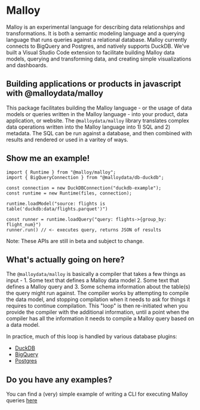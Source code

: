 # Malloy

Malloy is an experimental language for describing data relationships and transformations. It is both a semantic modeling language and a querying language that runs queries against a relational database. Malloy currently connects to BigQuery and Postgres, and natively supports DuckDB. We've built a Visual Studio Code extension to facilitate building Malloy data models, querying and transforming data, and creating simple visualizations and dashboards.

## Building applications or products in javascript with @malloydata/malloy

This package facilitates building the Malloy language - or the usage of data models or queries written in the Malloy language - into your product, data application, or website. The `@malloydata/malloy` library translates complex data operations written into the Malloy language into 1) SQL and 2) metadata. The SQL can be run against a database, and then combined with results and rendered or used in a varitey of ways.

## Show me an example!

```
import { Runtime } from "@malloy/malloy";
import { BigQueryConnection } from "@malloydata/db-duckdb";

const connection = new DuckDBConnection("duckdb-example");
const runtime = new Runtime(files, connection);

runtime.loadModel("source: flights is table('duckdb:data/flights.parquet')")

const runner = runtime.loadQuery("query: flights->{group_by: flight_num}")
runner.run() // <- executes query, returns JSON of results

```

Note: These APIs are still in beta and subject to change.

## What's actually going on here?

The `@malloydata/malloy` is basically a compiler that takes a few things as input - 1. Some text that defines a Malloy data model 2. Some text that defines a Malloy query and 3. Some schema information about the table(s) the query might run against. The compiler works by attempting to compile the data model, and stopping compilation when it needs to ask for things it requires to continue compilation. This "loop" is then re-initiated when you provide the compiler with the additional information, until a point when the compiler has all the information it needs to compile a Malloy query based on a data model.

In practice, much of this loop is handled by various database plugins:

- [DuckDB](https://github.com/looker-open-source/malloy/tree/main/packages/malloy-db-duckdb)
- [BigQuery](https://github.com/looker-open-source/malloy/tree/main/packages/malloy-db-bigquery)
- [Postgres](https://github.com/looker-open-source/malloy/tree/main/packages/malloy-db-postgres)

## Do you have any examples?

You can find a (very) simple example of writing a CLI for executing Malloy queries [here](https://github.com/looker-open-source/malloy/tree/main/demo/malloy-demo-bq-cli)
